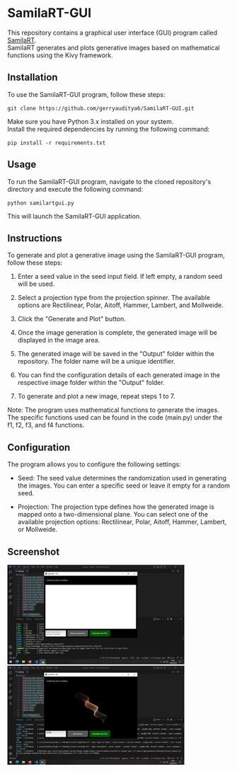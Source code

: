 # SamilaRT-GUI

This repository contains a graphical user interface (GUI) program called [SamilaRT](https://github.com/gerryauditya6/SamilaRT).     
SamilaRT generates and plots generative images based on mathematical functions using the Kivy framework.

## Installation

To use the SamilaRT-GUI program, follow these steps:

```
git clone https://github.com/gerryauditya6/SamilaRT-GUI.git
```

Make sure you have Python 3.x installed on your system.    
Install the required dependencies by running the following command:
```
pip install -r requirements.txt
```


## Usage

To run the SamilaRT-GUI program, navigate to the cloned repository's directory and execute the following command:
```
python samilartgui.py
```

This will launch the SamilaRT-GUI application.

## Instructions

To generate and plot a generative image using the SamilaRT-GUI program, follow these steps:

1. Enter a seed value in the seed input field. If left empty, a random seed will be used.

2. Select a projection type from the projection spinner. The available options are Rectilinear, Polar, Aitoff, Hammer, Lambert, and Mollweide.

3. Click the "Generate and Plot" button.

5. Once the image generation is complete, the generated image will be displayed in the image area.

6. The generated image will be saved in the "Output" folder within the repository. The folder name will be a unique identifier.

7. You can find the configuration details of each generated image in the respective image folder within the "Output" folder.

8. To generate and plot a new image, repeat steps 1 to 7.

Note: The program uses mathematical functions to generate the images. The specific functions used can be found in the code (main.py) under the f1, f2, f3, and f4 functions.

## Configuration

The program allows you to configure the following settings:

- Seed: The seed value determines the randomization used in generating the images. You can enter a specific seed or leave it empty for a random seed.

- Projection: The projection type defines how the generated image is mapped onto a two-dimensional plane. You can select one of the available projection options: Rectilinear, Polar, Aitoff, Hammer, Lambert, or Mollweide.

## Screenshot
<div>
  <img src="images/screenshot1.png" alt="Gambar 1" width="400" style="margin-right: 20px">
  <img src="images/screenshot2.png" alt="Gambar 2" width="400">
</div>
